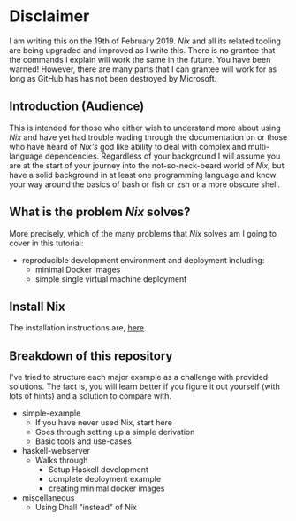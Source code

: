 # Disclaimer

I am writing this on the 19th of February 2019. *Nix* and all its related tooling are being upgraded and improved as I write this. There is no grantee that the commands I explain will work the same in the future. You have been warned! However, there are many parts that I can grantee will work for as long as GitHub has has not been destroyed by Microsoft.

## Introduction (Audience)

This is intended for those who either wish to understand more about using *Nix* and have yet had trouble wading through the documentation on [](nixos.org) or those who have heard of *Nix's* god like ability to deal with complex and multi-language dependencies. Regardless of your background I will assume you are at the start of your journey into the not-so-neck-beard world of *Nix*, but have a solid background in at least one programming language and know your way around the basics of bash or fish or zsh or a more obscure shell.

## What is the problem *Nix* solves?

More precisely, which of the many problems that *Nix* solves am I going to cover in this tutorial:

- reproducible development environment and deployment including:
  - minimal Docker images
  - simple single virtual machine deployment

## Install Nix

The installation instructions are, [here](http://nixos.org/nix/).

## Breakdown of this repository

I've tried to structure each major example as a challenge with
provided solutions. The fact is, you will learn better if you figure
it out yourself (with lots of hints) and a solution to compare with.

- simple-example
  - If you have never used Nix, start here
  - Goes through setting up a simple derivation
  - Basic tools and use-cases
- haskell-webserver
  - Walks through
    - Setup Haskell development
    - complete deployment example
    - creating minimal docker images
- miscellaneous
  - Using Dhall "instead" of Nix
